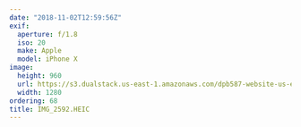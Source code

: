 ```yaml
---
date: "2018-11-02T12:59:56Z"
exif:
  aperture: f/1.8
  iso: 20
  make: Apple
  model: iPhone X
image:
  height: 960
  url: https://s3.dualstack.us-east-1.amazonaws.com/dpb587-website-us-east-1/asset/gallery/2018-europe-trip/343d902d-98c1-7dcd-8f4e-839bdeb6dd50~1280.jpg
  width: 1280
ordering: 68
title: IMG_2592.HEIC
---
```

